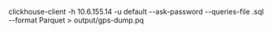 clickhouse-client -h 10.6.155.14 -u default --ask-password --queries-file <file>.sql --format Parquet > output/gps-dump.pq